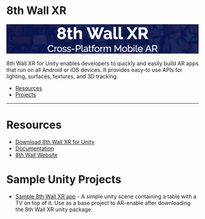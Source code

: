 # 8th Wall XR

![Banner](images/banner.png)

8th Wall XR for Unity enables developers to quickly and easily build AR apps that run on all Android or iOS devices. It provides easy-to use APIs for lighting, surfaces, textures, and 3D tracking.

- [Resources](#resources)
- [Projects](#sample-unity-projects)

- - -

# Resources

* [Download 8th Wall XR for Unity](https://releases.8thwall.com/xr/unity/download/release)
* [Documentation](https://docs.8thwall.com/xr/unity/)
* [8th Wall Website](https://www.8thwall.com)

# Sample Unity Projects

* [Sample 8th Wall XR app](https://github.com/8thwall/xr-unity/blob/master/projects/8thWallXR-Sample/8thWallXR-SampleApp.unitypackage?raw=true) - A simple unity scene containing a table with a TV on top of it. Use as a base project to AR-enable after downloading the 8th Wall XR unity package.
